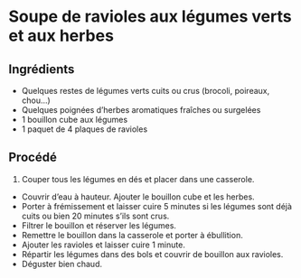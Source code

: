 # Soupe de ravioles aux légumes verts et aux herbes

## Ingrédients

* Quelques restes de légumes verts cuits ou crus (brocoli, poireaux, chou...)
* Quelques poignées d’herbes aromatiques fraîches ou surgelées
* 1 bouillon cube aux légumes
* 1 paquet de 4 plaques de ravioles

## Procédé

1. Couper tous les légumes en dés et placer dans une casserole.
- Couvrir d’eau à hauteur. Ajouter le bouillon cube et les herbes.
- Porter à frémissement et laisser cuire 5 minutes si les légumes sont déjà cuits ou bien 20 minutes s’ils sont crus.
- Filtrer le bouillon et réserver les légumes.
- Remettre le bouillon dans la casserole et porter à ébullition.
- Ajouter les ravioles et laisser cuire 1 minute.
- Répartir les légumes dans des bols et couvrir de bouillon aux ravioles.
- Déguster bien chaud.
